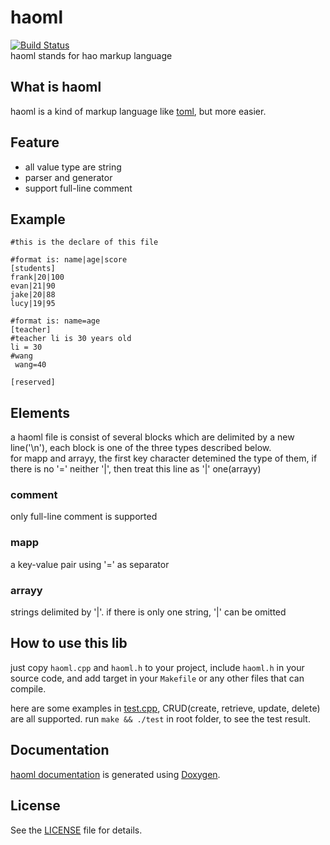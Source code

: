 # haoml
[![Build Status](https://www.travis-ci.org/yinghao-liu/haoml.svg?branch=master)](https://www.travis-ci.org/yinghao-liu/haoml)  
haoml stands for hao markup language

## What is haoml
haoml is a kind of markup language like [toml](https://github.com/skystrife/cpptoml), but more easier.  

## Feature
* all value type are string
* parser and generator
* support full-line comment

## Example
```
#this is the declare of this file

#format is: name|age|score
[students]
frank|20|100
evan|21|90
jake|20|88
lucy|19|95

#format is: name=age
[teacher]
#teacher li is 30 years old
li = 30
#wang
 wang=40

[reserved]
```

## Elements
a haoml file is consist of several blocks which are delimited by a new line('\n'), each block 
is one of the three types described below.  
for mapp and arrayy, the first key character detemined the type of them, if there is no '=' 
neither '|', then treat this line as '|' one(arrayy)

### comment
only full-line comment is supported

### mapp
a key-value pair using '=' as separator

### arrayy
strings delimited by '|'. if there is only one string, '|' can be omitted

## How to use this lib
just copy `haoml.cpp` and `haoml.h` to your project, include `haoml.h` in your source code, and add
target in your `Makefile` or any other files that can compile.

here are some examples in [test.cpp](test.cpp), CRUD(create, retrieve, update, delete) are all supported. run `make && ./test` in root folder, to see the test result.

## Documentation
[haoml documentation](https://yinghao-liu.github.io/haoml/) is generated using [Doxygen](http://www.doxygen.org).

## License
See the [LICENSE](LICENSE) file for details.
